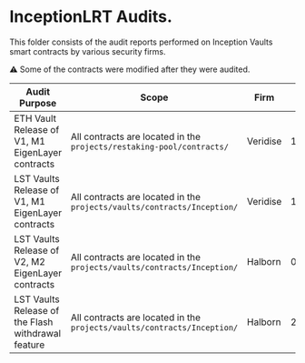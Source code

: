 # InceptionLRT Audits.

This folder consists of the audit reports performed on Inception Vaults smart contracts by various security firms.

⚠️ Some of the contracts were modified after they were audited.

| Audit Purpose                                      | Scope                                                                           | Firm     | Date       |
| -------------------------------------------------- | ------------------------------------------------------------------------------- | -------- | ---------- |
| ETH Vault Release of V1, M1 EigenLayer contracts   | All contracts are located in the `projects/restaking-pool/contracts/` | Veridise | 10.01.2024 |
| LST Vaults Release of V1, M1 EigenLayer contracts  | All contracts are located in the `projects/vaults/contracts/Inception/`         | Veridise | 12.01.2024 |
| LST Vaults Release of V2, M2 EigenLayer contracts  | All contracts are located in the `projects/vaults/contracts/Inception/`         | Halborn  | 01.05.2024 |
| LST Vaults Release of the Flash withdrawal feature | All contracts are located in the `projects/vaults/contracts/Inception/`         | Halborn  | 28.06.2024 |
